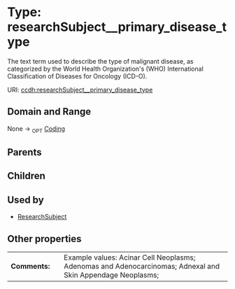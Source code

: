 
# Type: researchSubject__primary_disease_type


The text term used to describe the type of malignant disease, as categorized by the World Health Organization's (WHO) International Classification of Diseases for Oncology (ICD-O).

URI: [ccdh:researchSubject__primary_disease_type](https://example.org/ccdh/researchSubject__primary_disease_type)


## Domain and Range

None ->  <sub>OPT</sub> [Coding](Coding.md)

## Parents


## Children


## Used by

 * [ResearchSubject](ResearchSubject.md)

## Other properties

|  |  |  |
| --- | --- | --- |
| **Comments:** | | Example values: Acinar Cell Neoplasms; Adenomas and Adenocarcinomas; Adnexal and Skin Appendage Neoplasms;  |

